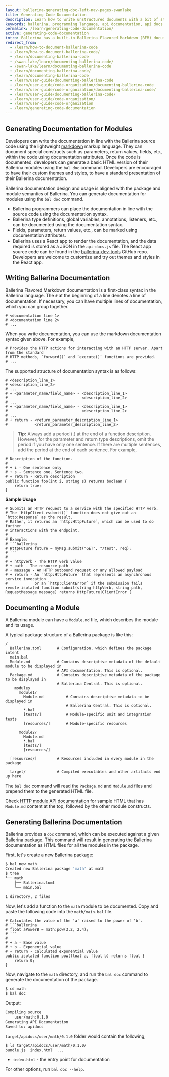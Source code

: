 ```yaml
---
layout: ballerina-generating-doc-left-nav-pages-swanlake
title: Generating Code Documentation
description: Learn how to write unstructured documents with a bit of structure to enable HTML content generation as API documentation.
keywords: ballerina, programming language, api documentation, api docs
permalink: /learn/generating-code-documentation/
active: generating-code-documentation
intro: Ballerina has a built-in Ballerina Flavored Markdown (BFM) documentation framework named Docerina. The documentation framework allows you to write unstructured documents with a bit of structure to generate HTML content as API documentation.
redirect_from:
  - /learn/how-to-document-ballerina-code
  - /learn/how-to-document-ballerina-code/
  - /learn/documenting-ballerina-code
  - /swan-lake/learn/documenting-ballerina-code/
  - /swan-lake/learn/documenting-ballerina-code
  - /learn/documenting-ballerina-code/
  - /learn/documenting-ballerina-code
  - /learn/user-guide/documenting-ballerina-code
  - /learn/user-guide/code-organization/documenting-ballerina-code
  - /learn/user-guide/code-organization/documenting-ballerina-code/
  - /learn/user-guide/documenting-ballerina-code/
  - /learn/user-guide/code-organization/
  - /learn/user-guide/code-organization
  - /learn/generating-code-documentation
---
```


## Generating Documentation for Modules

Developers can write the documentation in line with the Ballerina source code using the lightweight [markdown](https://daringfireball.net/projects/markdown/syntax) markup language.
They can document special constructs such as parameters, return values, fields, etc., within the code using documentation attributes.
Once the code is documented, developers can generate a basic HTML version of their Ballerina modules using the `bal doc` command. Developers are encouraged to have their custom themes and styles, to have a standard presentation of their Ballerina documentation.

Ballerina documentation design and usage is aligned with the package and module semantics of Ballerina. You can generate documentation for modules using the `bal doc` command.

* Ballerina programmers can place the documentation in line with the source code using the documentation syntax.
* Ballerina type definitions, global variables, annotations, listeners, etc., can be documented using the documentation syntax.
* Fields, parameters, return values, etc., can be marked using documentation attributes.
* Ballerina uses a React app to render the documentation, and the data required is stored as a JSON in the `api-docs.js` file. The React app source code can be found in the [ballerina-dev-tools](https://github.com/ballerina-platform/ballerina-dev-tools/tree/main/docerina-ui) GitHub repo. Developers are welcome to customize and try out themes and styles in the React app.

## Writing Ballerina Documentation

Ballerina Flavored Markdown documentation is a first-class syntax in the Ballerina language. The `#` at the beginning of a line denotes a line of documentation. If necessary, you can have multiple lines of documentation, which you can group together.

```ballerina
# <documentation line 1>
# <documentation line 2>
# ...
```

When you write documentation, you can use the markdown documentation syntax given above. For example,

```ballerina
# Provides the HTTP actions for interacting with an HTTP server. Apart from the standard 
# HTTP methods, `forward()` and `execute()` functions are provided.
# ...
```

The supported structure of documentation syntax is as follows:

```ballerina
# <description_line_1>
# <description_line_2>
# ...
# + <parameter_name/field_name> - <description_line_1>
#                                 <description_line_2>
# ...
# + <parameter_name/field_name> - <description_line_1>
#                                 <description_line_2>
# ...
# + return - <return_parameter_description_line_1>
#            <return_parameter_description_line_2>
```

>**Tip:** Always add a period (**.**) at the end of a function description. However, for the parameter and return type descriptions, omit the period if you have only one sentence. If there are multiple sentences, add the period at the end of each sentence. For example,

```ballerina
# Description of the function.
#
# + i - One sentence only
# + s - Sentence one. Sentence two.
# + return - Return description
public function foo(int i, string s) returns boolean {
    return true;
}
```

**Sample Usage**

```ballerina
# Submits an HTTP request to a service with the specified HTTP verb.
# The `HttpClient->submit()` function does not give out an `http:Response` as the result.
# Rather, it returns an `http:HttpFuture`, which can be used to do further 
# interactions with the endpoint.
#
# Example:
# ```ballerina
# HttpFuture future = myMsg.submit("GET", "/test", req);
# ```
#
# + httpVerb - The HTTP verb value
# + path - The resource path
# + message - An HTTP outbound request or any allowed payload
# + return - An `http:HttpFuture` that represents an asynchronous service invocation 
#            or an `http:ClientError` if the submission fails
remote isolated function submit(string httpVerb, string path, RequestMessage message) returns HttpFuture|ClientError {
```

## Documenting a Module

A Ballerina module can have a `Module.md` file, which describes the module and its usage.

A typical package structure of a Ballerina package is like this:

```
/
  Ballerina.toml       # Configuration, which defines the package intent
  main.bal
  Module.md            # Contains descriptive metadata of the default module to be displayed in
                       # API documentation. This is optional.
  Package.md           # Contains descriptive metadata of the package to be displayed in
                       # Ballerina Central. This is optional.
    modules
      module1/             
        Module.md          # Contains descriptive metadata to be displayed in
                           # Ballerina Central. This is optional.
        *.bal
        [tests/]           # Module-specific unit and integration tests
        [resources/]       # Module-specific resources

      module2/
        Module.md
        *.bal
        [tests/]
        [resources/]

  [resources/]         # Resources included in every module in the package

  target/              # Compiled executables and other artifacts end up here
```

The `bal doc` command will read the `Package.md` and `Module.md` files and prepend them to the generated HTML file.

Check [HTTP module API documentation](https://lib.ballerina.io/ballerina/http/latest) for sample HTML that has `Module.md` content at the top, followed by the other module constructs.


## Generating Ballerina Documentation

Ballerina provides a `doc` command, which can be executed against a given Ballerina package. This command will result in generating the Ballerina documentation as HTML files for all the modules in the package.

First, let's create a new Ballerina package:

```bash
$ bal new math
Created new Ballerina package 'math' at math
$ tree
└── math
    ├── Ballerina.toml
    └── main.bal

1 directory, 2 files
```

Now, let's add a function to the `math` module to be documented. Copy and paste the following code into the `math/main.bal` file.

```ballerina
# Calculates the value of the 'a' raised to the power of 'b'.
# ```ballerina
# float aPowerB = math:pow(3.2, 2.4);
# ```
# 
# + a - Base value
# + b - Exponential value
# + return - Calculated exponential value
public isolated function pow(float a, float b) returns float {
    return 0;
}
```

Now, navigate to the `math` directory, and run the `bal doc` command to generate the documentation of the package.
```bash
$ cd math
$ bal doc
```
Output:
```bash
Compiling source
	user/math:0.1.0
Generating API Documentation
Saved to: apidocs
```

`target/apidocs/user/math/0.1.0` folder would contain the following;
```bash
$ ls target/apidocs/user/math/0.1.0/
bundle.js  index.html  ...
```

* `index.html`  - the entry point for documentation

For other options, run `bal doc --help`.
